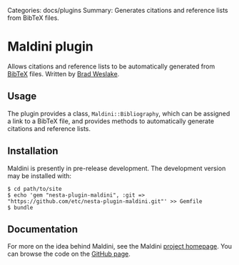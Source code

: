 Categories: docs/plugins
Summary: Generates citations and reference lists from BibTeX files.

# Maldini plugin

Allows citations and reference lists to be automatically generated from
[BibTeX][bibtex] files. Written by [Brad Weslake](https://bweslake.org).

## Usage

The plugin provides a class, `Maldini::Bibliography`, which can be assigned a link to a BibTeX file, and provides methods to automatically generate citations and reference lists.

## Installation

Maldini is presently in pre-release development. The development version may be installed with:

    $ cd path/to/site
    $ echo 'gem "nesta-plugin-maldini", :git => "https://github.com/etc/nesta-plugin-maldini.git"' >> Gemfile
    $ bundle

## Documentation

For more on the idea behind Maldini, see the Maldini [project homepage][maldiniproject]. You can browse the
code on the [GitHub page][].

[bibtex]: http://www.ctan.org/pkg/bibtex
[maldiniproject]: http://bweslake.org/resources/maldini
[GitHub page]: https://github.com/etc/nesta-plugin-maldini
